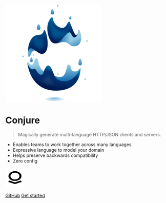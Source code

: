 <img src="/docs/media/conjure.svg" alt="Conjure logo" height="300" width="300">

<h1>Conjure</h1>

> Magically generate multi-language HTTP/JSON clients and servers.

- Enables teams to work together across many languages
- Expressive language to model your domain
- Helps preserve backwards compatibility
- Zero config

<img src="/docs/media/palantir-logo.svg" alt="Palantir logo" height="60" width="60" id="palantir-logo">

[GitHub](https://github.com/palantir/conjure/)
[Get started](#conjure)
